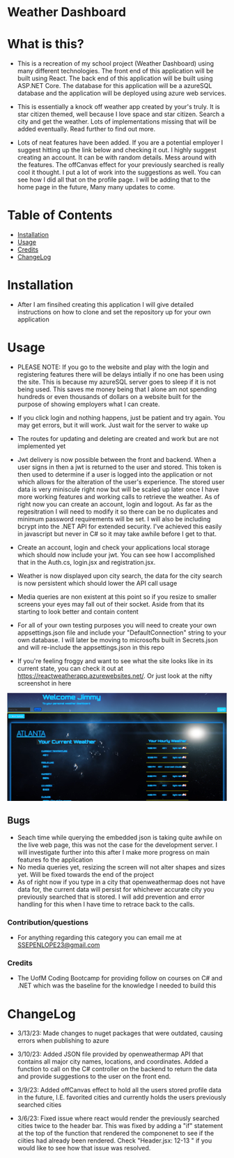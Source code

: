 # Weather Dashboard

# What is this?
- This is a recreation of my school project (Weather Dashboard) using many different technologies. The front end of this application will be built using React. The back end of this application will be built using ASP.NET Core. The database for this application will be a azureSQL database and the application will be deployed using azure web services.

- This is essentially a knock off weather app created by your's truly. It is star citizen themed, well because I love space and star citizen. Search a city and get the weather. Lots of implementations missing that will be added eventually. Read further to find out more. 

- Lots of neat features have been added. If you are a potential employer I suggest hitting up the link below and checking it out. I highly suggest creating an account. It can be with random details. Mess around with the features. The offCanvas effect for your previously searched is really cool it thought. I put a lot of work into the suggestions as well. You can see how I did all that on the profile page. I will be adding that to the home page in the future, Many many updates to come. 


# Table of Contents
- [Installation](#installation)
- [Usage](#usage)
- [Credits](#credits)
- [ChangeLog](#ChangeLog)

# Installation
- After I am finsihed creating this application I will give detailed instructions on how to clone and set the repository up for your own application

# Usage
- PLEASE NOTE: If you go to the website and play with the login and registering features there will be delays intially if no one has been using the site. This is because my azureSQL server goes to sleep if it is not being used. This saves me money being that I alone am not spending hundreds or even thousands of dollars on a website built for the purpose of showing employers what I can create. 

- If you click login and nothing happens, just be patient and try again. You may get errors, but it will work. Just wait for the server to wake up

- The routes for updating and deleting are created and work but are not implemented yet

- Jwt delivery is now possible between the front and backend. When a user signs in then a jwt is returned to the user and stored. This token is then used to determine if a user is logged into the application or not which allows for the alteration of the user's experience. The stored user data is very miniscule right now but will be scaled up later once I have more working features and working calls to retrieve the weather. As of right now you can  create an account, login and logout. As far as the regesitration I will need to modify it so there can be no duplicates and minimum password requirements will be set. I will also be including bcrypt into the .NET API for extended security. I've achieved this easily in javascript but never in C# so it may take awhile before I get to that.

- Create an account, login and check your applications local storage which should now include your jwt. You can see how I accomplished that in the Auth.cs, login.jsx and registration.jsx.

- Weather is now displayed upon city search, the data for the city search is now persistent which should lower the API call usage

- Media queries are non existent at this point so if you resize to smaller screens your eyes may fall out of their socket. Aside from that its starting to look better and contain content

- For all of your own testing purposes you will need to create your own appsettings.json file and include your "DefaultConnection" string to your own database. I will later be moving to microsofts built in Secrets.json and will re-include the appsettings.json in this repo

- If you're feeling froggy and want to see what the site looks like in its current state, you can check it out at https://reactweatherapp.azurewebsites.net/. Or just look at the nifty screenshot in here

![alt text](./ClientApp/src/assets/images/loggedin.png)

## Bugs
- Seach time while querying the embedded json is taking quite awhile on the live web page, this was not the case for the development server. I will investigate further into this after I make more progress on main features fo the application
- No media queries yet, resizing the screen will not alter shapes and sizes yet. Will be fixed towards the end of the project
- As of right now if you type in a city that openweathermap does not have data for, the current data will persist for whichever accurate city you previously searched that is stored. I will add prevention and error handling for this when I have time to retrace back to the calls. 

### Contribution/questions
- For anything regarding this category you can email me at SSEPENLOPE23@gmail.com

### Credits
- The UofM Coding Bootcamp for providing follow on courses on C# and .NET which was the baseline for the knowledge I needed to build this


# ChangeLog
- 3/13/23: Made changes to nuget packages that were outdated, causing errors when publishing to azure

- 3/10/23: Added JSON file provided by openweathermap API that contains all major city names, locations, and coordinates. Added a function to call on the C# controller on the backend to return the data and provide suggestions to the user on the front end.

- 3/9/23: Added offCanvas effect to hold all the users stored profile data in the future, I.E. favorited cities and currently holds the users previously searched cities

- 3/6/23: Fixed issue where react would render the previously searched cities twice to the header bar. This was fixed by adding a "if" statement at the top of the function that rendered the componenet to see if the ciities had already been rendered. Check "Header.jsx: 12-13 " if you would like to see how that issue was resolved.
